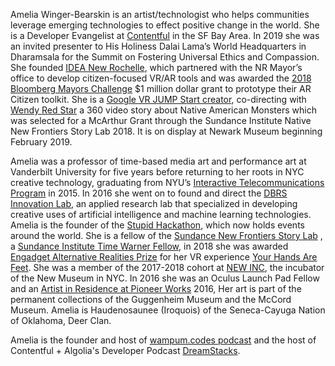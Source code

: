 Amelia Winger-Bearskin is an artist/technologist who helps communities
leverage emerging technologies to effect positive change in the world. She
is a Developer Evangelist at
[Contentful](http://contentful.com) in the SF Bay Area.  In 2019 she was an invited presenter to His Holiness Dalai Lama’s World Headquarters in Dharamsala for the Summit on Fostering Universal Ethics and Compassion. She founded
[IDEA New Rochelle](http://www.ideanewrochelle.org/), which partnered with the NR Mayor&#8217;s office to develop
citizen-focused VR/AR tools and was awarded the [2018 Bloomberg Mayors Challenge](https://mayorschallenge.bloomberg.org/2018-champion-cities/)
\$1 million dollar grant to prototype their AR Citizen toolkit. She is a
[Google VR JUMP Start creator](https://vr.google.com/jump/start/), co-directing with
[Wendy Red Star](http://wendyredstar.com/) a 360 video story
about Native American Monsters which was selected for a McArthur Grant
through the Sundance Institute Native New Frontiers Story Lab 2018. It is
on display at Newark Museum beginning February 2019.

Amelia was a professor of time-based media art and performance art at Vanderbilt University for five years before returning to her roots in NYC
creative technology, graduating from NYU’s [Interactive Telecommunications Program](http://itp.nyu.edu/itp/) in 2015. In 2016 she went on to found and direct the
[DBRS Innovation Lab](https://medium.com/dbrs-innovation-labs), an applied research lab that specialized in developing creative uses of artificial intelligence and machine learning technologies.
Amelia is the founder of the [Stupid Hackathon](http://www.stupidhackathon.com/), which now holds events around the world. She is a fellow of the
[Sundance New Frontiers Story Lab](http://www.sundance.org/blogs/news/2017-sundance-new-frontier-story-lab-projects)
, a [Sundance Institute Time Warner Fellow](http://www.sundance.org/blogs/news/sundance-instititute-time-warner-fellows), in 2018 she was awarded
[Engadget Alternative Realities Prize](https://www.engadget.com/2017/08/18/the-grantees-of-engadget-s-500-000-immersive-arts-program/)
for her VR experience [Your Hands Are Feet](https://www.engadget.com/2017/11/07/your-hands-are-feet-engadget-experience/). She was a member of the 2017-2018
cohort at [NEW INC](http://newinc.org), the incubator of the New Museum in NYC. In 2016 she was an Oculus Launch Pad Fellow and an
[Artist in Residence at Pioneer Works](https://pioneerworks.org/visual-arts-residency/) 2016, Her art is part of the permanent collections of the Guggenheim Museum
and the McCord Museum. Amelia is Haudenosaunee (Iroquois) of the
Seneca-Cayuga Nation of Oklahoma, Deer Clan.

Amelia is the founder and host of [wampum.codes podcast](http://wampum.codes) and the host of Contentful + Algolia's Developer Podcast [DreamStacks](http://dreamstacks.buzzsprout.com).
